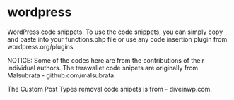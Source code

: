 # wordpress
WordPress code snippets.
To use the code snippets, you can simply copy and paste into your functions.php file or use any code insertion plugin from wordpress.org/plugins

NOTICE: Some of the codes here are from the contributions of their individual authors. 
The terawallet code snipets are originally from Malsubrata - github.com/malsubrata.

The Custom Post Types removal code snipets is from - diveinwp.com.
